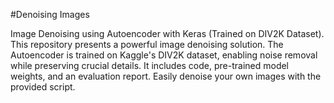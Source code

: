 #Denoising Images

Image Denoising using Autoencoder with Keras (Trained on DIV2K Dataset). This repository presents a powerful image denoising solution. The Autoencoder is trained on Kaggle's DIV2K dataset, enabling noise removal while preserving crucial details. It includes code, pre-trained model weights, and an evaluation report. Easily denoise your own images with the provided script.

